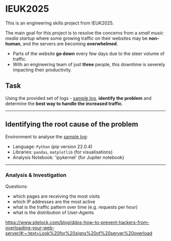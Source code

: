 # IEUK2025
This is an engineering skills project from IEUK2025.

The main goal for this project is to resolve the concerns from a *small music media startup* where some growing traffic on their websites may be **non-human**, and the servers are becoming **overwhelmed**. 
- Parts of the website **go down** every few days due to the steer volume of traffic.
- With an engineering team of just **three** people, this downtime is severely impacting their productivity.

## Task
Using the provided set of logs - [sample log](./sample-log.log), **identify the problem** and determine the **best way to handle the increased traffic**.

---

## Identifying the root cause of the problem
Environment to analyse the [sample log](./sample-log.log):
- Language: `Python` (pip version 22.0.4)
- Libraries: `pandas`, `matplotlib` (for visualisations)
- Analysis Notebook: 'ipykernel' (for Jupiter notebook)

---

### Analysis & Investigation
Questions:
- which pages are receiving the most visits
- which IP addresses are the most active
- what is the traffic pattern over time (e.g. requests per hour)
- what is the distribution of User-Agents

https://www.sitelock.com/blog/ddos-how-to-prevent-hackers-from-overloading-your-web-server/#:~:text=Look%20for%20signs%20of%20server%20overload
